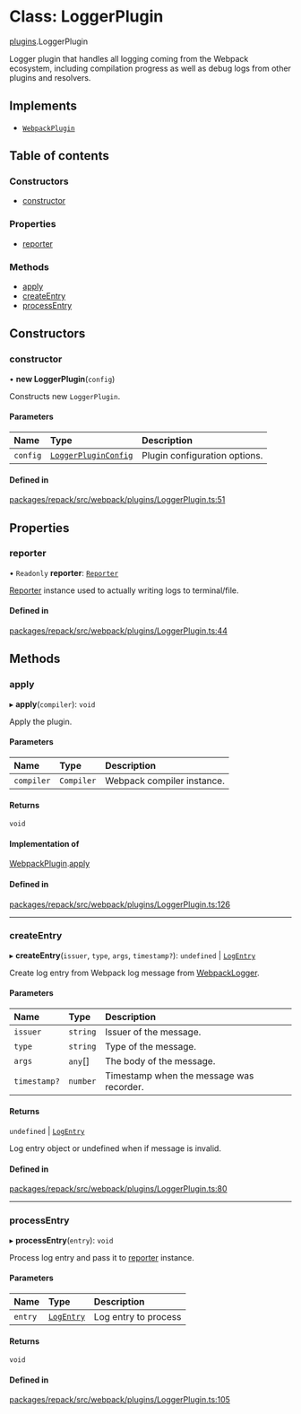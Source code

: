 # Class: LoggerPlugin

[plugins](../modules/plugins.md).LoggerPlugin

Logger plugin that handles all logging coming from the Webpack ecosystem, including compilation
progress as well as debug logs from other plugins and resolvers.

## Implements

- [`WebpackPlugin`](../interfaces/WebpackPlugin.md)

## Table of contents

### Constructors

- [constructor](plugins.LoggerPlugin.md#constructor)

### Properties

- [reporter](plugins.LoggerPlugin.md#reporter)

### Methods

- [apply](plugins.LoggerPlugin.md#apply)
- [createEntry](plugins.LoggerPlugin.md#createentry)
- [processEntry](plugins.LoggerPlugin.md#processentry)

## Constructors

### constructor

• **new LoggerPlugin**(`config`)

Constructs new `LoggerPlugin`.

#### Parameters

| Name | Type | Description |
| :------ | :------ | :------ |
| `config` | [`LoggerPluginConfig`](../interfaces/plugins.LoggerPluginConfig.md) | Plugin configuration options. |

#### Defined in

[packages/repack/src/webpack/plugins/LoggerPlugin.ts:51](https://github.com/callstack/repack/blob/1d9a1bb/packages/repack/src/webpack/plugins/LoggerPlugin.ts#L51)

## Properties

### reporter

• `Readonly` **reporter**: [`Reporter`](../interfaces/Reporter.md)

[Reporter](../interfaces/Reporter.md) instance used to actually writing logs to terminal/file.

#### Defined in

[packages/repack/src/webpack/plugins/LoggerPlugin.ts:44](https://github.com/callstack/repack/blob/1d9a1bb/packages/repack/src/webpack/plugins/LoggerPlugin.ts#L44)

## Methods

### apply

▸ **apply**(`compiler`): `void`

Apply the plugin.

#### Parameters

| Name | Type | Description |
| :------ | :------ | :------ |
| `compiler` | `Compiler` | Webpack compiler instance. |

#### Returns

`void`

#### Implementation of

[WebpackPlugin](../interfaces/WebpackPlugin.md).[apply](../interfaces/WebpackPlugin.md#apply)

#### Defined in

[packages/repack/src/webpack/plugins/LoggerPlugin.ts:126](https://github.com/callstack/repack/blob/1d9a1bb/packages/repack/src/webpack/plugins/LoggerPlugin.ts#L126)

___

### createEntry

▸ **createEntry**(`issuer`, `type`, `args`, `timestamp?`): `undefined` \| [`LogEntry`](../interfaces/LogEntry.md)

Create log entry from Webpack log message from [WebpackLogger](../types/WebpackLogger.md).

#### Parameters

| Name | Type | Description |
| :------ | :------ | :------ |
| `issuer` | `string` | Issuer of the message. |
| `type` | `string` | Type of the message. |
| `args` | `any`[] | The body of the message. |
| `timestamp?` | `number` | Timestamp when the message was recorder. |

#### Returns

`undefined` \| [`LogEntry`](../interfaces/LogEntry.md)

Log entry object or undefined when if message is invalid.

#### Defined in

[packages/repack/src/webpack/plugins/LoggerPlugin.ts:80](https://github.com/callstack/repack/blob/1d9a1bb/packages/repack/src/webpack/plugins/LoggerPlugin.ts#L80)

___

### processEntry

▸ **processEntry**(`entry`): `void`

Process log entry and pass it to [reporter](plugins.LoggerPlugin.md#reporter) instance.

#### Parameters

| Name | Type | Description |
| :------ | :------ | :------ |
| `entry` | [`LogEntry`](../interfaces/LogEntry.md) | Log entry to process |

#### Returns

`void`

#### Defined in

[packages/repack/src/webpack/plugins/LoggerPlugin.ts:105](https://github.com/callstack/repack/blob/1d9a1bb/packages/repack/src/webpack/plugins/LoggerPlugin.ts#L105)

